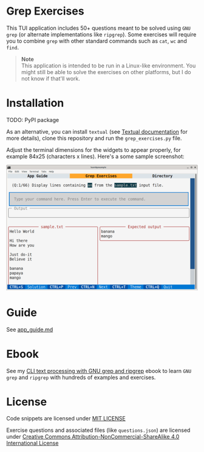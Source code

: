 # Grep Exercises

This TUI application includes 50+ questions meant to be solved using `GNU grep` (or alternate implementations like `ripgrep`). Some exercises will require you to combine `grep` with other standard commands such as `cat`, `wc` and `find`.

> **Note**  
> This application is intended to be run in a Linux-like environment. You might still be able to solve the exercises on other platforms, but I do not know if that'll work.

# Installation

TODO: PyPI package

As an alternative, you can install `textual` (see [Textual documentation](https://textual.textualize.io/getting_started/) for more details), clone this repository and run the `grep_exercises.py` file.

Adjust the terminal dimensions for the widgets to appear properly, for example 84x25 (characters x lines). Here's a some sample screenshot:

<p align="center"><img src="./grep_exercises.png" alt="Sample screenshot for Grep exercises" /></p>

# Guide

See [app_guide.md](./app_guide.md)

# Ebook

See my [CLI text processing with GNU grep and ripgrep](https://github.com/learnbyexample/learn_gnugrep_ripgrep) ebook to learn `GNU grep` and `ripgrep` with hundreds of examples and exercises.

# License

Code snippets are licensed under [MIT LICENSE](../LICENSE)

Exercise questions and associated files (like `questions.json`) are licensed under [Creative Commons Attribution-NonCommercial-ShareAlike 4.0 International License](https://creativecommons.org/licenses/by-nc-sa/4.0/)

